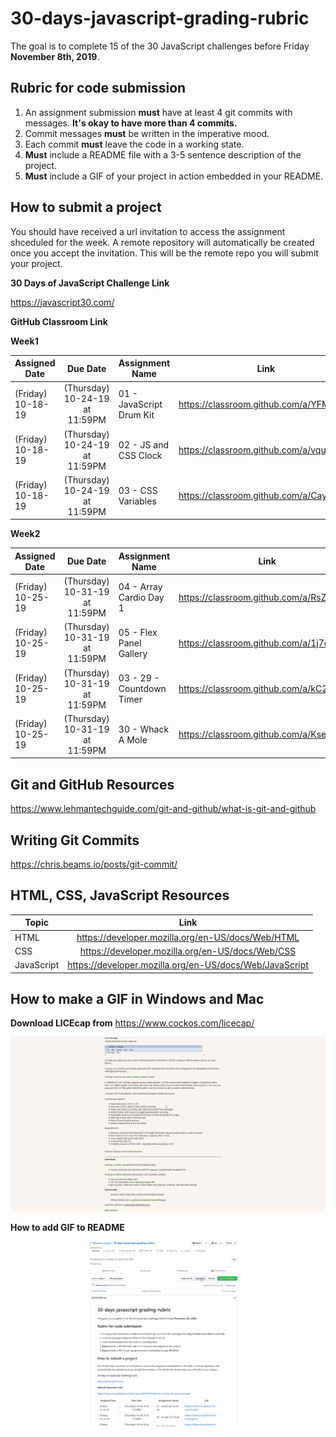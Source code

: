 # 30-days-javascript-grading-rubric

The goal is to complete 15 of the 30 JavaScript challenges before Friday **November 8th, 2019**.

## Rubric for code submission
 1. An assignment submission **must** have at least 4 git commits with messages. **It's okay to have more than 4 commits.**
 2. Commit messages **must** be written in the imperative mood.
 3. Each commit **must** leave the code in a working state.
 4. **Must** include a README file with a 3-5 sentence description of the project.
 5. **Must** include a GIF of your project in action embedded in your README.

  
  
  ## How to submit a project
  
  You should have received a url invitation to access the assignment shceduled for the week. A remote repository will automatically be created once you accept the invitation. This will be the remote repo you will submit your project.
 
 **30 Days of JavaScript Challenge Link**
 
 https://javascript30.com/
  
**GitHub Classroom Link**

**Week1**

 Assigned Date        | Due Date         | Assignment Name  | Link
| ------------- |:-------------:| -----| --------|
| (Friday) 10-18-19  | (Thursday) 10-24-19 at 11:59PM| 01 - JavaScript Drum Kit | https://classroom.github.com/a/YFM_sIQx
| (Friday) 10-18-19  | (Thursday) 10-24-19 at 11:59PM| 02 - JS and CSS Clock | https://classroom.github.com/a/vqugxr24
| (Friday) 10-18-19  | (Thursday) 10-24-19 at 11:59PM| 03 - CSS Variables | https://classroom.github.com/a/Cayyxn9A


**Week2**


   Assigned Date        | Due Date         | Assignment Name  | Link
 | ------------- |:-------------:| -----| --------|
| (Friday) 10-25-19  | (Thursday) 10-31-19 at 11:59PM| 04 - Array Cardio Day 1 | https://classroom.github.com/a/RsZBxju4
| (Friday) 10-25-19  | (Thursday) 10-31-19 at 11:59PM| 05 - Flex Panel Gallery | https://classroom.github.com/a/1j7qdXkO
| (Friday) 10-25-19  | (Thursday) 10-31-19 at 11:59PM| 03 - 29 - Countdown Timer | https://classroom.github.com/a/kC26tms-
| (Friday) 10-25-19  | (Thursday) 10-31-19 at 11:59PM| 30 - Whack A Mole | https://classroom.github.com/a/KseUQpYS



## Git and GitHub Resources

https://www.lehmantechguide.com/git-and-github/what-is-git-and-github


## Writing Git Commits

https://chris.beams.io/posts/git-commit/


## HTML, CSS, JavaScript Resources

 Topic        | Link         |
| ------------- |:-------------:|
| HTML | https://developer.mozilla.org/en-US/docs/Web/HTML| 
| CSS | https://developer.mozilla.org/en-US/docs/Web/CSS | 
| JavaScript | https://developer.mozilla.org/en-US/docs/Web/JavaScript| 

## How to make a GIF in Windows and Mac ##

**Download LICEcap from** https://www.cockos.com/licecap/

![](GIFwithinGIF.gif)

**How to add GIF to README**

![](GIF.gif)




